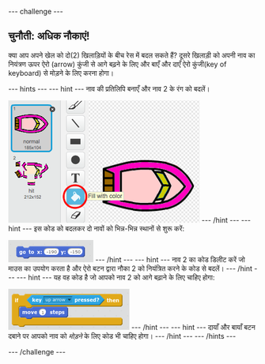 \--- challenge \---

## चुनौती: अधिक नौकाएं!

क्या आप अपने खेल को दो(2) खिलाड़ियों के बीच रेस में बदल सकते हैं? दूसरे खिलाड़ी को अपनी नाव का नियंत्रण ऊपर ऐरो (arrow) कुंजी से आगे बढ़ने के लिए और बाएँ और दाएँ ऐरो कुंजी(key of keyboard) से मोड़ने के लिए करना होगा।

\--- hints \--- \--- hint \--- नाव की प्रतिलिपि बनाएँ और नाव 2 के रंग को बदलें।

![स्क्रीनशॉट](images/boat-p2.png) \--- /hint \--- \--- hint \--- इस कोड को बदलकर दो नावों को भिन्न-भिन्न स्थानों से शुरू करें:

![स्क्रीनशॉट](images/boat-p2start-blocks.png) \--- /hint \--- \--- hint \--- नाव 2 का कोड डिलीट करें जो माउस का उपयोग करता है और ऐरो बटन द्वारा नौका 2 को नियंत्रित करने के कोड से बदलें। \--- /hint \--- \--- hint \--- यह वह कोड है जो आपको नाव 2 को आगे बढ़ाने के लिए चाहिए होगा:

![स्क्रीनशॉट](images/boat-p2forward-blocks.png) \--- /hint \--- \--- hint \--- दायाँ और बायाँ बटन दबाने पर आपको नाव को *मोड़ने* के लिए कोड भी चाहिए होगा। \--- /hint \--- \--- /hints \---

\--- /challenge \---